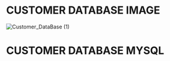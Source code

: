 
# CUSTOMER DATABASE IMAGE


![Customer_DataBase (1)](https://user-images.githubusercontent.com/104116597/201528415-b99e79a5-6825-4fd7-a61b-96024242e100.png)


# CUSTOMER DATABASE MYSQL
